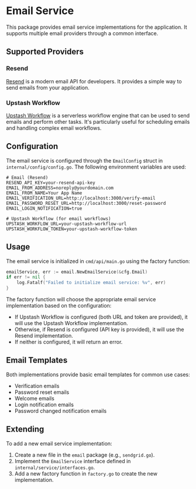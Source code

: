 # Email Service

This package provides email service implementations for the application. It supports multiple email providers through a common interface.

## Supported Providers

### Resend

[Resend](https://resend.com/) is a modern email API for developers. It provides a simple way to send emails from your application.

### Upstash Workflow

[Upstash Workflow](https://upstash.com/docs/workflow/overall/getstarted) is a serverless workflow engine that can be used to send emails and perform other tasks. It's particularly useful for scheduling emails and handling complex email workflows.

## Configuration

The email service is configured through the `EmailConfig` struct in `internal/config/config.go`. The following environment variables are used:

```env
# Email (Resend)
RESEND_API_KEY=your-resend-api-key
EMAIL_FROM_ADDRESS=noreply@yourdomain.com
EMAIL_FROM_NAME=Your App Name
EMAIL_VERIFICATION_URL=http://localhost:3000/verify-email
EMAIL_PASSWORD_RESET_URL=http://localhost:3000/reset-password
EMAIL_LOGIN_NOTIFICATION=true

# Upstash Workflow (for email workflows)
UPSTASH_WORKFLOW_URL=your-upstash-workflow-url
UPSTASH_WORKFLOW_TOKEN=your-upstash-workflow-token
```

## Usage

The email service is initialized in `cmd/api/main.go` using the factory function:

```go
emailService, err := email.NewEmailService(&cfg.Email)
if err != nil {
    log.Fatalf("Failed to initialize email service: %v", err)
}
```

The factory function will choose the appropriate email service implementation based on the configuration:

- If Upstash Workflow is configured (both URL and token are provided), it will use the Upstash Workflow implementation.
- Otherwise, if Resend is configured (API key is provided), it will use the Resend implementation.
- If neither is configured, it will return an error.

## Email Templates

Both implementations provide basic email templates for common use cases:

- Verification emails
- Password reset emails
- Welcome emails
- Login notification emails
- Password changed notification emails

## Extending

To add a new email service implementation:

1. Create a new file in the `email` package (e.g., `sendgrid.go`).
2. Implement the `EmailService` interface defined in `internal/service/interfaces.go`.
3. Add a new factory function in `factory.go` to create the new implementation. 